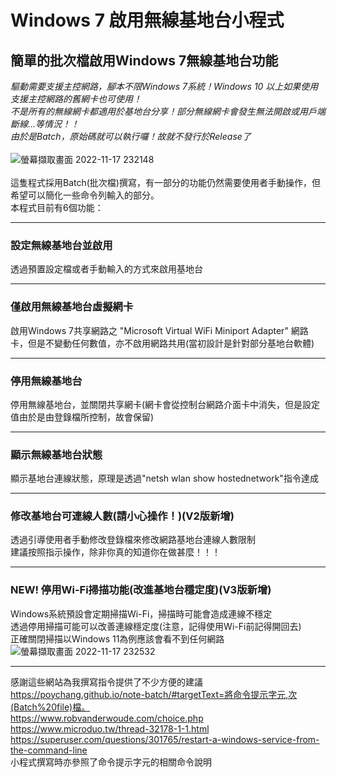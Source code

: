 # Windows 7 啟用無線基地台小程式
## 簡單的批次檔啟用Windows 7無線基地台功能
*驅動需要支援主控網路，腳本不限Windows 7系統！Windows 10 以上如果使用支援主控網路的舊網卡也可使用！*<br />
*不是所有的無線網卡都適用於基地台分享！部分無線網卡會發生無法開啟或用戶端斷線...等情況！！*<br />
*由於是Batch，原始碼就可以執行囉！故就不發行於Release了*<br />
<br />
![螢幕擷取畫面 2022-11-17 232148](https://user-images.githubusercontent.com/46966555/202486431-dc13889d-0ea0-476f-a7cb-50bbccab7cfc.png)<br />
<br />
這隻程式採用Batch(批次檔)撰寫，有一部分的功能仍然需要使用者手動操作，但希望可以簡化一些命令列輸入的部分。<br />
本程式目前有6個功能：<br />
***
### 設定無線基地台並啟用
透過預置設定檔或者手動輸入的方式來啟用基地台
***
### 僅啟用無線基地台虛擬網卡
啟用Windows 7共享網路之 "Microsoft Virtual WiFi Miniport Adapter"
網路卡，但是不變動任何數值，亦不啟用網路共用(當初設計是針對部分基地台軟體)
***
### 停用無線基地台
停用無線基地台，並關閉共享網卡(網卡會從控制台網路介面卡中消失，但是設定值由於是由登錄檔所控制，故會保留)
***
### 顯示無線基地台狀態
顯示基地台連線狀態，原理是透過"netsh wlan show hostednetwork"指令達成
***
### 修改基地台可連線人數(請小心操作！)(V2版新增)
透過引導使用者手動修改登錄檔來修改網路基地台連線人數限制<br />
建議按照指示操作，除非你真的知道你在做甚麼！！！<br />
***
### NEW! 停用Wi-Fi掃描功能(改進基地台穩定度)(V3版新增)
Windows系統預設會定期掃描Wi-Fi，掃描時可能會造成連線不穩定<br />
透過停用掃描可能可以改善連線穩定度(注意，記得使用Wi-Fi前記得開回去)<br />
正確關閉掃描以Windows 11為例應該會看不到任何網路<br />
![螢幕擷取畫面 2022-11-17 232532](https://user-images.githubusercontent.com/46966555/202487158-fed6f33d-4b70-4f53-8490-8d5ae787e4e3.png)<br />
***
感謝這些網站為我撰寫指令提供了不少方便的建議<br />
https://poychang.github.io/note-batch/#targetText=將命令提示字元,次(Batch%20file)檔。<br />
https://www.robvanderwoude.com/choice.php<br />
https://www.microduo.tw/thread-32178-1-1.html<br />
https://superuser.com/questions/301765/restart-a-windows-service-from-the-command-line<br />
小程式撰寫時亦參照了命令提示字元的相關命令說明
